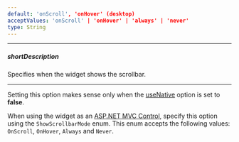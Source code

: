 ```yaml
---
default: 'onScroll', 'onHover' (desktop)
acceptValues: 'onScroll' | 'onHover' | 'always' | 'never'
type: String
---
```

---
##### shortDescription
Specifies when the widget shows the scrollbar.

---
Setting this option makes sense only when the [useNative](/api-reference/10%20UI%20Widgets/dxScrollable/1%20Configuration/useNative.md '{basewidgetpath}/Configuration/#useNative') option is set to **false**.

When using the widget as an [ASP.NET MVC Control](/concepts/35%20ASP.NET%20MVC%20Controls/20%20Fundamentals '/Documentation/Guide/ASP.NET_MVC_Controls/Fundamentals/'), specify this option using the `ShowScrollbarMode` enum. This enum accepts the following values: `OnScroll`, `OnHover`, `Always` and `Never`.